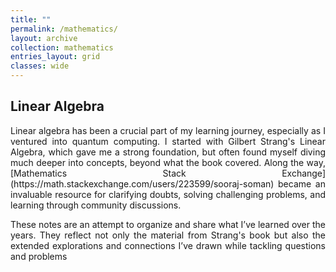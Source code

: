 ```yaml
---
title: ""
permalink: /mathematics/
layout: archive
collection: mathematics
entries_layout: grid
classes: wide
---
```

## Linear Algebra
<a name="linear-algebra"></a>
<div style="text-align: justify;">
Linear algebra has been a crucial part of my learning journey, especially as I ventured into quantum computing. I started with Gilbert Strang's Linear Algebra, which gave me a strong foundation, but often found myself diving much deeper into concepts, beyond what the book covered. Along the way, [Mathematics Stack Exchange](https://math.stackexchange.com/users/223599/sooraj-soman) became an invaluable resource for clarifying doubts, solving challenging problems, and learning through community discussions.

These notes are an attempt to organize and share what I’ve learned over the years. They reflect not only the material from Strang's book but also the extended explorations and connections I’ve drawn while tackling questions and problems
</div>
